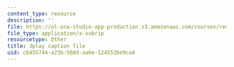 ```yaml
---
content_type: resource
description: ''
file: https://ol-ocw-studio-app-production.s3.amazonaws.com/courses/res-6-008-digital-signal-processing-spring-2011/c6455744a23b50ddaa6e124553be9ca4_ZbYAZLQHXSg.vtt
file_type: application/x-subrip
resourcetype: Other
title: 3play caption file
uid: c6455744-a23b-50dd-aa6e-124553be9ca4
---
```

